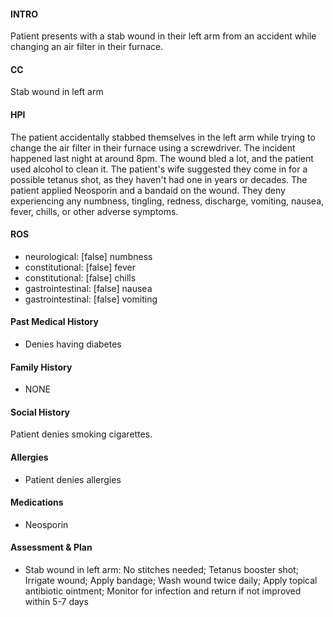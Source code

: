 #### INTRO 
Patient presents with a stab wound in their left arm from an accident while changing an air filter in their furnace. 

#### CC 
Stab wound in left arm 

#### HPI 
The patient accidentally stabbed themselves in the left arm while trying to change the air filter in their furnace using a screwdriver. The incident happened last night at around 8pm. The wound bled a lot, and the patient used alcohol to clean it. The patient's wife suggested they come in for a possible tetanus shot, as they haven't had one in years or decades. The patient applied Neosporin and a bandaid on the wound. They deny experiencing any numbness, tingling, redness, discharge, vomiting, nausea, fever, chills, or other adverse symptoms.

#### ROS 
- neurological: [false] numbness 
- constitutional: [false] fever 
- constitutional: [false] chills 
- gastrointestinal: [false] nausea 
- gastrointestinal: [false] vomiting 

#### Past Medical History 
- Denies having diabetes

#### Family History 
- NONE

#### Social History 
Patient denies smoking cigarettes.

#### Allergies 
- Patient denies allergies

#### Medications 
- Neosporin

#### Assessment & Plan 
- Stab wound in left arm: No stitches needed; Tetanus booster shot; Irrigate wound; Apply bandage; Wash wound twice daily; Apply topical antibiotic ointment; Monitor for infection and return if not improved within 5-7 days

